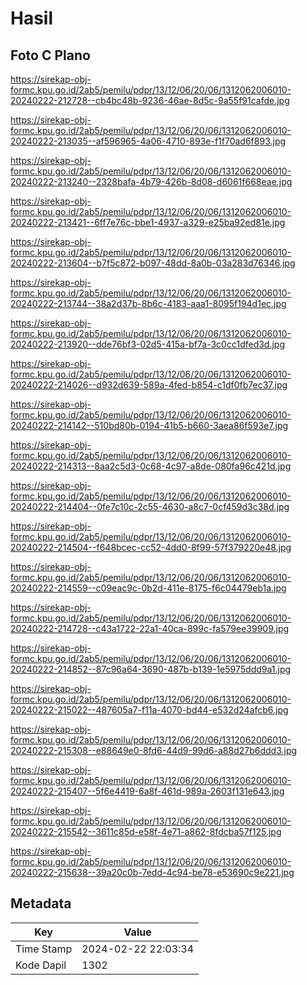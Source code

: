 # Hasil

## Foto C Plano

https://sirekap-obj-formc.kpu.go.id/2ab5/pemilu/pdpr/13/12/06/20/06/1312062006010-20240222-212728--cb4bc48b-9236-46ae-8d5c-9a55f91cafde.jpg

https://sirekap-obj-formc.kpu.go.id/2ab5/pemilu/pdpr/13/12/06/20/06/1312062006010-20240222-213035--af596965-4a06-4710-893e-f1f70ad6f893.jpg

https://sirekap-obj-formc.kpu.go.id/2ab5/pemilu/pdpr/13/12/06/20/06/1312062006010-20240222-213240--2328bafa-4b79-426b-8d08-d6061f668eae.jpg

https://sirekap-obj-formc.kpu.go.id/2ab5/pemilu/pdpr/13/12/06/20/06/1312062006010-20240222-213421--6ff7e76c-bbe1-4937-a329-e25ba92ed81e.jpg

https://sirekap-obj-formc.kpu.go.id/2ab5/pemilu/pdpr/13/12/06/20/06/1312062006010-20240222-213604--b7f5c872-b097-48dd-8a0b-03a283d76346.jpg

https://sirekap-obj-formc.kpu.go.id/2ab5/pemilu/pdpr/13/12/06/20/06/1312062006010-20240222-213744--38a2d37b-8b6c-4183-aaa1-8095f194d1ec.jpg

https://sirekap-obj-formc.kpu.go.id/2ab5/pemilu/pdpr/13/12/06/20/06/1312062006010-20240222-213920--dde76bf3-02d5-415a-bf7a-3c0cc1dfed3d.jpg

https://sirekap-obj-formc.kpu.go.id/2ab5/pemilu/pdpr/13/12/06/20/06/1312062006010-20240222-214026--d932d639-589a-4fed-b854-c1df0fb7ec37.jpg

https://sirekap-obj-formc.kpu.go.id/2ab5/pemilu/pdpr/13/12/06/20/06/1312062006010-20240222-214142--510bd80b-0194-41b5-b660-3aea86f593e7.jpg

https://sirekap-obj-formc.kpu.go.id/2ab5/pemilu/pdpr/13/12/06/20/06/1312062006010-20240222-214313--8aa2c5d3-0c68-4c97-a8de-080fa96c421d.jpg

https://sirekap-obj-formc.kpu.go.id/2ab5/pemilu/pdpr/13/12/06/20/06/1312062006010-20240222-214404--0fe7c10c-2c55-4630-a8c7-0cf459d3c38d.jpg

https://sirekap-obj-formc.kpu.go.id/2ab5/pemilu/pdpr/13/12/06/20/06/1312062006010-20240222-214504--f648bcec-cc52-4dd0-8f99-57f379220e48.jpg

https://sirekap-obj-formc.kpu.go.id/2ab5/pemilu/pdpr/13/12/06/20/06/1312062006010-20240222-214559--c09eac9c-0b2d-411e-8175-f6c04479eb1a.jpg

https://sirekap-obj-formc.kpu.go.id/2ab5/pemilu/pdpr/13/12/06/20/06/1312062006010-20240222-214728--c43a1722-22a1-40ca-899c-fa579ee39909.jpg

https://sirekap-obj-formc.kpu.go.id/2ab5/pemilu/pdpr/13/12/06/20/06/1312062006010-20240222-214852--87c96a64-3690-487b-b139-1e5975ddd9a1.jpg

https://sirekap-obj-formc.kpu.go.id/2ab5/pemilu/pdpr/13/12/06/20/06/1312062006010-20240222-215022--487605a7-f11a-4070-bd44-e532d24afcb6.jpg

https://sirekap-obj-formc.kpu.go.id/2ab5/pemilu/pdpr/13/12/06/20/06/1312062006010-20240222-215308--e88649e0-8fd6-44d9-99d6-a88d27b6ddd3.jpg

https://sirekap-obj-formc.kpu.go.id/2ab5/pemilu/pdpr/13/12/06/20/06/1312062006010-20240222-215407--5f6e4419-6a8f-461d-989a-2603f131e643.jpg

https://sirekap-obj-formc.kpu.go.id/2ab5/pemilu/pdpr/13/12/06/20/06/1312062006010-20240222-215542--3611c85d-e58f-4e71-a862-8fdcba57f125.jpg

https://sirekap-obj-formc.kpu.go.id/2ab5/pemilu/pdpr/13/12/06/20/06/1312062006010-20240222-215638--39a20c0b-7edd-4c94-be78-e53690c9e221.jpg


## Metadata

| Key        | Value               |
| ---------- | ------------------- |
| Time Stamp | 2024-02-22 22:03:34 |
| Kode Dapil | 1302                |



